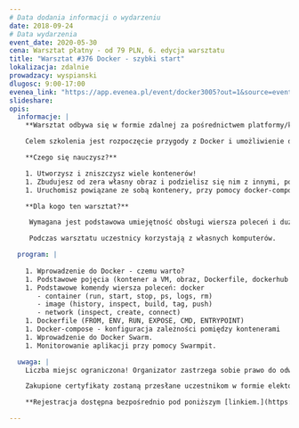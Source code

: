```yaml
---
# Data dodania informacji o wydarzeniu
date: 2018-09-24
# Data wydarzenia
event_date: 2020-05-30
cena: Warsztat płatny - od 79 PLN, 6. edycja warsztatu
title: "Warsztat #376 Docker - szybki start"
lokalizacja: zdalnie
prowadzacy: wyspianski
dlugosc: 9:00-17:00
evenea_link: "https://app.evenea.pl/event/docker3005?out=1&source=event_iframe"
slideshare:
opis:
  informacje: |
    **Warsztat odbywa się w formie zdalnej za pośrednictwem platformy/komunikatora online, z wykorzystaniem dźwięku, obrazu z kamery, udostępniania ekranu komputera prowadzącego i uczestników.** 

    Celem szkolenia jest rozpoczęcie przygody z Docker i umożliwienie dalszej, samodzielnej pracy i rozwoju w tym obszarze.

    **Czego się nauczysz?**

    1. Utworzysz i zniszczysz wiele kontenerów!
    1. Zbudujesz od zera własny obraz i podzielisz się nim z innymi, poprzez dockerhub.
    1. Uruchomisz powiązane ze sobą kontenery, przy pomocy docker-compose.

    **Dla kogo ten warsztat?**

     Wymagana jest podstawowa umiejętność obsługi wiersza poleceń i dużo chęci do pracy.

     Podczas warsztatu uczestnicy korzystają z własnych komputerów. 

  program: |
 
    1. Wprowadzenie do Docker - czemu warto?
    1. Podstawowe pojęcia (kontener a VM, obraz, Dockerfile, dockerhub etc.)
    1. Podstawowe komendy wiersza poleceń: docker
       - container (run, start, stop, ps, logs, rm)
       - image (history, inspect, build, tag, push)
       - network (inspect, create, connect)
    1. Dockerfile (FROM, ENV, RUN, EXPOSE, CMD, ENTRYPOINT)
    1. Docker-compose - konfiguracja zależności pomiędzy kontenerami
    1. Wprowadzenie do Docker Swarm.
    1. Monitorowanie aplikacji przy pomocy Swarmpit.

  uwaga: |
    Liczba miejsc ograniczona! Organizator zastrzega sobie prawo do odwołania warsztatu w przypadku niezgłoszenia się minimalnej liczby uczestników.

    Zakupione certyfikaty zostaną przesłane uczestnikom w formie elektoronicznej po warsztacie oraz za pośrednictwem firmy kurierskiej w momencie poprawy sytuacji wywołanej epidemią koronawirusa. 

    **Rejestracja dostępna bezpośrednio pod poniższym [linkiem.](https://app.evenea.pl/event/docker3005/)**

---
```


